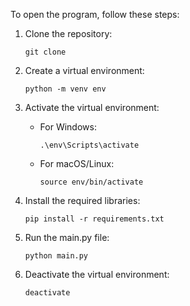 To open the program, follow these steps:

1. Clone the repository:
    ```
    git clone 
    ```

2. Create a virtual environment:
    ```
    python -m venv env
    ```

3. Activate the virtual environment:
    - For Windows:
      ```
      .\env\Scripts\activate
      ```
    - For macOS/Linux:
      ```
      source env/bin/activate
      ```

4. Install the required libraries:
    ```
    pip install -r requirements.txt
    ```

5. Run the main.py file:
    ```
    python main.py
    ```
6. Deactivate the virtual environment:
    ```
    deactivate
    ```